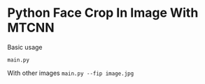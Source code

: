 # Python Face Crop In Image With MTCNN

Basic usage

`main.py`

With other images
`main.py --fip image.jpg`
